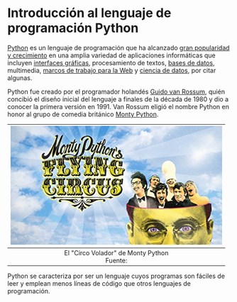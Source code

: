 Introducción al lenguaje de programación Python
===============================================

[Python](https://www.python.org) es un lenguaje de programación que ha alcanzado [gran popularidad y crecimiento](https://stackoverflow.blog/2017/09/06/incredible-growth-python/) en una amplia variedad de aplicaciones informáticas que incluyen [interfaces gráficas](https://wiki.python.org/moin/GuiProgramming), procesamiento de textos, [bases de datos](https://www.datacamp.com/courses/introduction-to-relational-databases-in-python), multimedia, [marcos de trabajo para la Web](https://wiki.python.org/moin/WebFrameworks) y [ciencia de datos](https://www.datacamp.com/courses/intro-to-python-for-data-science), por citar algunas.

Python fue creado por el programador holandés [Guido van Rossum](https://gvanrossum.github.io//), quién concibió el diseño inicial del lenguaje a finales de la década de 1980 y dio a conocer la primera versión en 1991. Van Rossum eligió el nombre Python en honor al grupo de comedia británico [Monty Python](https://es.wikipedia.org/wiki/Monty_Python).

| ![](img/montypython.jpg) |
|:---:|
| El "Circo Volador" de Monty Python<br>Fuente: |

Python se caracteriza por ser un lenguaje cuyos programas son fáciles de leer y emplean menos líneas de código que otros lenguajes de programación.
